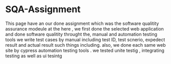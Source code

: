 # SQA-Assignment
This page have an our done assignment which was the software  qualitity assurance modeule
at the here , we first done the selected web application and done software qualitity throught the, manual and automation testing tools 
we write test cases by manual including test ID, test scnerio, expedect result and actual result such things including. 
also, we done each same web site by cypress automation testing tools . 
we tested unite testig , integrating testing as well as ui tesintg
